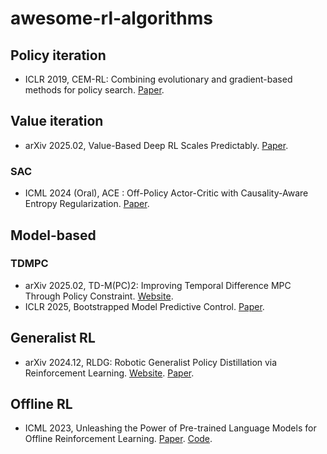 # awesome-rl-algorithms
## Policy iteration
- ICLR 2019, CEM-RL: Combining evolutionary and gradient-based methods for policy search. [Paper](https://arxiv.org/abs/1810.01222).
## Value iteration
- arXiv 2025.02, Value-Based Deep RL Scales Predictably. [Paper](https://arxiv.org/abs/2502.04327).
### SAC
- ICML 2024 (Oral), ACE : Off-Policy Actor-Critic with Causality-Aware Entropy Regularization. [Paper](https://arxiv.org/abs/2402.14528).
## Model-based
### TDMPC
- arXiv 2025.02, TD-M(PC)2: Improving Temporal Difference MPC Through Policy Constraint. [Website](https://darthutopian.github.io/tdmpc_square/).
- ICLR 2025, Bootstrapped Model Predictive Control. [Paper](https://openreview.net/pdf?id=i7jAYFYDcM).
## Generalist RL
- arXiv 2024.12, RLDG: Robotic Generalist Policy Distillation via Reinforcement Learning. [Website](https://generalist-distillation.github.io/). [Paper](https://arxiv.org/abs/2412.09858).
## Offline RL
- ICML 2023, Unleashing the Power of Pre-trained Language Models for Offline Reinforcement Learning. [Paper](https://arxiv.org/abs/2310.20587). [Code](https://github.com/srzer/LaMo-2023).
